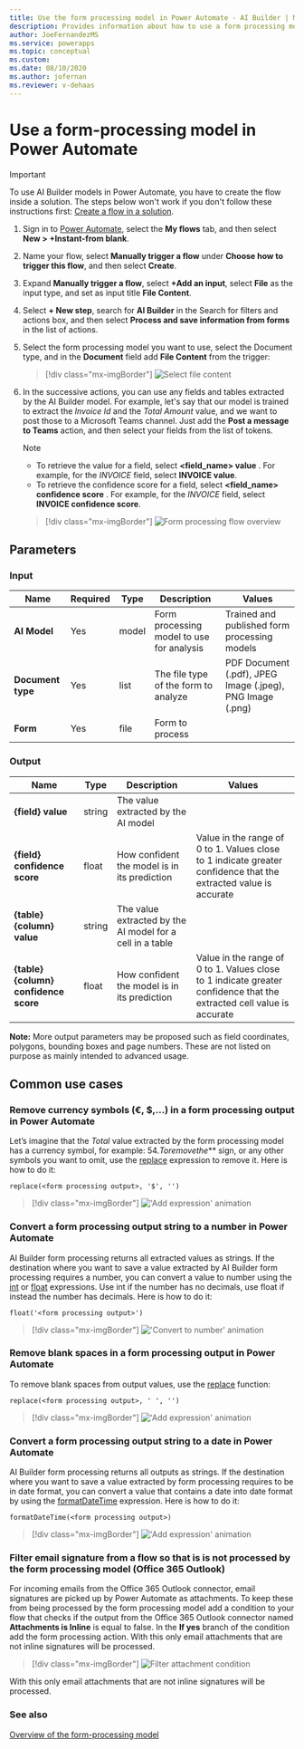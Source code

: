 ```yaml
---
title: Use the form processing model in Power Automate - AI Builder | Microsoft Docs
description: Provides information about how to use a form processing model in Power Automate
author: JoeFernandezMS
ms.service: powerapps
ms.topic: conceptual
ms.custom: 
ms.date: 08/10/2020
ms.author: jofernan
ms.reviewer: v-dehaas
---
```


# Use a form-processing model in Power Automate

 > [!IMPORTANT]
 > To use AI Builder models in Power Automate, you have to create the flow inside a solution. The steps below won't work if you don't follow these instructions first: [Create a flow in a solution](/flow/create-flow-solution).


1. Sign in to [Power Automate](https://flow.microsoft.com/), select the **My flows** tab, and then select **New > +Instant-from blank**.
1. Name your flow, select **Manually trigger a flow** under **Choose how to trigger this flow**, and then select **Create**.
1. Expand **Manually trigger a flow**, select **+Add an input**, select **File** as the input type, and set as input title **File Content**.
1. Select **+ New step**, search for **AI Builder** in the Search for filters and actions box, and then select **Process and save information from forms** in the list of actions.
1.	Select the form processing model you want to use, select the Document type, and in the **Document** field add **File Content** from the trigger:

    > [!div class="mx-imgBorder"]
    > ![Select file content](media/flow-select-file-content-2.png "Select file content")

1. In the successive actions, you can use any fields and tables extracted by the AI Builder model. For example, let's say that our model is trained to extract the *Invoice Id* and the *Total Amount* value, and we want to post those to a Microsoft Teams channel. Just add the **Post a message to Teams** action, and then select your fields from the list of tokens.

    > [!NOTE]
    >
    >- To retrieve the value for a field, select **<field_name> value** . For example, for the *INVOICE* field, select **INVOICE value**.
    >- To retrieve the confidence score for a field, select **<field_name> confidence score** . For example, for the *INVOICE* field, select **INVOICE confidence score**.

    > [!div class="mx-imgBorder"]
    > ![Form processing flow overview](media/flow-fp-overview-2.png "Form processing flow overview")


## Parameters
### Input
|Name |Required |Type |Description |Values |
|---------|---------|---------|---------|---------|
|**AI Model** |Yes |model |Form processing model to use for analysis|Trained and published form processing models |
|**Document type** |Yes |list |The file type of the form to analyze|PDF Document (.pdf), JPEG Image (.jpeg), PNG Image (.png) |
|**Form** |Yes |file |Form to process| |


### Output
|Name |Type |Description |Values |
|---------|---------|---------|---------|
|**{field} value** |string |The value extracted by the AI model| |
|**{field} confidence score** |float |How confident the model is in its prediction |Value in the range of 0 to 1. Values close to 1 indicate greater confidence that the extracted value is accurate |
|**{table}{column} value** |string |The value extracted by the AI model for a cell in a table| |
|**{table}{column} confidence score** |float |How confident the model is in its prediction |Value in the range of 0 to 1. Values close to 1 indicate greater confidence that the extracted cell value is accurate |

**Note:** More output parameters may be proposed such as field coordinates, polygons, bounding boxes and page numbers. These are not listed on purpose as mainly intended to advanced usage.

## Common use cases

### Remove currency symbols (€, $,…) in a form processing output in Power Automate

Let’s imagine that the *Total* value extracted by the form processing model has a currency symbol, for example: $54. To remove the *$* sign, or any other symbols you want to omit, use the [replace](https://docs.microsoft.com/azure/logic-apps/workflow-definition-language-functions-reference#replace) expression to remove it. Here is how to do it:

`replace(<form processing output>, '$', '')`

> [!div class="mx-imgBorder"]
> !['Add expression' animation](media/form-processing-remove-currency.gif "Add the expression above into the input field of an action in your flow. Remember to replace the first parameter of the expression by the form processing output you want to remove the currency symbol.")

### Convert a form processing output string to a number in Power Automate

AI Builder form processing returns all extracted values as strings. If the destination where you want to save a value extracted by AI Builder form processing requires a number, you can convert a value to number using the [int](https://docs.microsoft.com/azure/logic-apps/workflow-definition-language-functions-reference#int) or [float](https://docs.microsoft.com/azure/logic-apps/workflow-definition-language-functions-reference#float) expressions. Use int if the number has no decimals, use float if instead the number has decimals. Here is how to do it:

`float('<form processing output>')`

> [!div class="mx-imgBorder"]
> !['Convert to number' animation](media/form-processing-convert-number.gif "Add the expression above into the input field of an action in your flow. Remember to replace the first parameter of the expression by the form processing output you want to convert to number.")

### Remove blank spaces in a form processing output in Power Automate

To remove blank spaces from output values, use the [replace](https://docs.microsoft.com/azure/logic-apps/workflow-definition-language-functions-reference#replace) function:

`replace(<form processing output>, ' ', '')`

> [!div class="mx-imgBorder"]
> !['Add expression' animation](media/form-processing-remove-spaces.gif "Add the expression above into the input field of an action in your flow. Remember to replace the first parameter of the expression by the form processing output you want to remove blank spaces.")


### Convert a form processing output string to a date in Power Automate

AI Builder form processing returns all outputs as strings. If the destination where you want to save a value extracted by form processing requires to be in date format, you can convert a value that contains a date into date format by using the [formatDateTime](https://docs.microsoft.com/azure/logic-apps/workflow-definition-language-functions-reference#formatDateTime) expression. Here is how to do it:

`formatDateTime(<form processing output>)`

> [!div class="mx-imgBorder"]
> !['Add expression' animation](media/form-processing-convert-date.gif "Add the expression above into the input field of an action in your flow. Remember to replace the first parameter of the expression by the form processing output you want to convert to date.")

### Filter email signature from a flow so that is is not processed by the form processing model (Office 365 Outlook)

For incoming emails from the Office 365 Outlook connector, email signatures are picked up by Power Automate as attachments. To keep these from being processed by the form processing model add a condition to your flow that checks if the output from the Office 365 Outlook connector named **Attachments is Inline** is equal to false. In the **If yes** branch of the condition add the form processing action. With this only email attachments that are not inline signatures will be processed. 

> [!div class="mx-imgBorder"]
> ![Filter attachment condition](media/form-processing-filter-sig.png "Add condition 'attachment is inline' ")

With this only email attachments that are not inline signatures will be processed.  


### See also

[Overview of the form-processing model](form-processing-model-overview.md)

